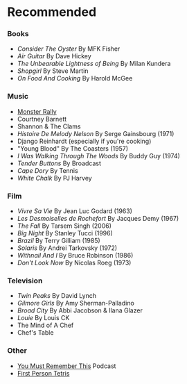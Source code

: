 # Recommended

### Books
- _Consider The Oyster_ By MFK Fisher
- _Air Guitar_ By Dave Hickey
- _The Unbearable Lightness of Being_ By Milan Kundera
- _Shopgirl_ By Steve Martin
- _On Food And Cooking_ By Harold McGee

### Music
- [Monster Rally](https://monsterrally.bandcamp.com/)
- Courtney Barnett
- Shannon & The Clams
- _Histoire De Melody Nelson_ By Serge Gainsbourg (1971)
- Django Reinhardt (especially if you're cooking)
- "Young Blood" By The Coasters (1957)
- _I Was Walking Through The Woods_ By Buddy Guy (1974)
- _Tender Buttons_ By Broadcast
- _Cape Dory_ By Tennis
- _White Chalk_ By PJ Harvey

### Film
- _Vivre Sa Vie_ By Jean Luc Godard (1963)
- _Les Desmoiselles de Rochefort_ By Jacques Demy (1967)
- _The Fall_ By Tarsem Singh (2006)
- _Big Night_ By Stanley Tucci (1996)
- _Brazil_ By Terry Gilliam (1985)
- _Solaris_ By Andrei Tarkovsky (1972)
- _Withnail And I_ By Bruce Robinson (1986)
- _Don't Look Now_ By Nicolas Roeg (1973)


### Television
- _Twin Peaks_ By David Lynch
- _Gilmore Girls_ By Amy Sherman-Palladino
- _Broad City_ By Abbi Jacobson & Ilana Glazer
- _Louie_ By Louis CK
- The Mind of A Chef
- Chef's Table

### Other
- [You Must Remember This](http://www.vidiocy.com/you-must-remember-this/) Podcast
- [First Person Tetris](www.firstpersontetris.com)